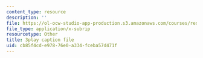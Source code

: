 ```yaml
---
content_type: resource
description: ''
file: https://ol-ocw-studio-app-production.s3.amazonaws.com/courses/res-2-002-finite-element-procedures-for-solids-and-structures-spring-2010/cb85f4cde97876e0a334fceba57d471f_pSdxdfBnu0I.srt
file_type: application/x-subrip
resourcetype: Other
title: 3play caption file
uid: cb85f4cd-e978-76e0-a334-fceba57d471f
---
```

